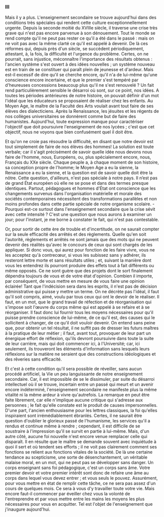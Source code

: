 ### III

Mais il y a plus. L'enseignement secondaire se trouve aujourd'hui dans des conditions très spéciales qui rendent cette culture exceptionnellement urgente. Depuis la seconde moitié du XVIIIe siècle, il traverse une crise très grave qui n'est pas encore parvenue à son dénoue­ment. Tout le monde se rend compte qu'il ne peut pas rester ce qu'il a été dans le passé : mais on ne voit pas avec la même clarté ce qu'il est appelé à devenir. De là ces réformes qui, depuis près d'un siècle, se succèdent périodiquement, attestant, à, la fois, la difficulté et l'urgence du problème. Certes, on ne pourrait, sans injustice, méconnaître l'importance des résultats obtenus : l'ancien système s'est ouvert à des idées nouvelles ; un système nouveau est en train de se constituer qui paraît plein de jeunesse et d'ardeur. Mais est-il excessif de dire qu'il se cherche encore, qu'il n'a de lui-même qu'une conscience encore incertaine, et que le premier s'est tempéré par d'heureuses concessions beaucoup plus qu'il ne s'est renouvelé ? Un fait rend particulièrement sensible le désarroi où sont, sur ce point, nos idées. A toutes les périodes antérieures de notre histoire, on pouvait définir d'un mot l'idéal que les éducateurs se proposaient de réaliser chez les enfants. Au Moyen Age, le maître de la Faculté des Arts voulait avant tout faire de ses élèves des dialecticiens. Après la Renaissance, les jésuites et les régents de nos collèges universitaires se donnèrent comme but de faire des humanistes. Aujourd'hui, toute expression manque pour caractériser l'objectif que doit poursuivre l'enseignement de nos lycées ; c'est que cet objectif, nous ne voyons que bien confusément quel il doit être.

Et qu'on ne croie pas résoudre la difficulté, en disant que notre devoir est tout simplement de faire de nos élèves des hommes! La solution est toute verbale; car il s'agit précisément de savoir quelle idée nous devons nous faire de l'homme, nous, Européens, ou, plus spécialement encore, nous, Français du XXe siècle. Chaque peuple a, à chaque moment de son histoire, sa conception propre de l'homme; le Moyen Age a eu la sienne, la Renaissance a eu la sienne, et la question est de savoir quelle doit être la nôtre. Cette question, d'ailleurs, n'est pas spéciale à notre pays. Il n’est pas de grand État européen où elle ne se pose et dans des termes presque identiques. Partout, pédagogues et hommes d'État ont conscience que les changements survenus dans l'organisation matérielle et morale des sociétés contemporaines nécessitent des transformations parallèles et non moins profondes dans cette partie spéciale de notre organisme scolaire. - Pourquoi est-ce surtout dans l'enseignement secondaire que la crise sévit avec cette intensité ? C'est une question que nous aurons à examiner un jour; pour l'instant, je me borne à constater le fait, qui n'est pas contestable.

Or, pour sortir de cette ère de trouble et d'incertitude, on ne saurait compter sur la seule efficacité des arrêtés et des règlements. Quelle qu'en soit l'autorité, règlements et arrêtés ne sont jamais que des mots qui ne peuvent devenir des réalités qu'avec le concours de ceux qui sont chargés de les appliquer. Si donc vous, qui aurez pour fonction de les faire vivre, vous ne les acceptez qu'à contrecœur, si vous les subissez sans y adhérer, ils resteront lettre morte et sans résultats utiles ; et, suivant la manière dont vous les entendrez ils pourront produire des effets tout à fait différents ou même opposés. Ce ne sont guère que des projets dont le sort finalement dépendra toujours de vous et de votre état d'opinion. Combien il importe, par conséquent, de vous mettre en mesure de vous faire une opinion éclairée! Tant que l'indécision sera dans les esprits, il n'est pas de décision administrative qui puisse y mettre un terme. On ne décrète pas l'idéal, il faut qu'il soit compris, aimé, voulu par tous ceux qui ont le devoir de le réaliser. Il faut, en un mot, que le grand travail de réfection et de réorganisation qui s'impose soit l'œuvre du corps même qui est appelé à se refaire et à se réorganiser. Il faut donc lui fournir tous les moyens nécessaires pour qu'il puisse prendre conscience de lui-même, de ce qu'il est, des causes qui le sollicitent à changer, de ce qu'il doit vouloir devenir. On entend sans peine que, pour obtenir un tel résultat, il ne suffit pas de dresser les futurs maîtres à la pratique de leur métier ; il faut, avant tout, provoquer de leur part un énergique effort de réflexion, qu'ils devront poursuivre dans toute la suite de leur carrière, mais qui doit commencer ici, à l'Université; car, ici seulement, ils trouveront les éléments d'information sans lesquels leurs réflexions sur la matière ne seraient que des constructions idéologiques et des rêveries sans efficacité.

Et c'est à cette condition qu'il sera possible de réveiller, sans aucun procédé artificiel, la Vie un peu languissante de notre enseignement secondaire. Car, il est impossible de se le dissimuler, par suite du désarroi intellectuel où il se trouve, incertain entre un passé qui meurt et un avenir encore indéterminé, l'enseignement secondaire ne manifeste plus la même vitalité ni la même ardeur à vivre qu'autrefois. La remarque en peut être faite librement, car elle n'implique aucune critique qui s'adresse aux personnes ; le fait qu'elle constate est le produit de causes impersonnelles. D'une part, l'ancien enthousiasme pour les lettres classiques, la foi qu'elles inspiraient sont irrémédiablement ébranlés. Certes, il ne saurait être question d'oublier le glorieux passé de l'humanisme, les services qu'il a rendus et continue même à rendre ; cependant, il est difficile de se soustraire à l'impression qu'il se survit en partie à lui-même. Mais, d'un autre côté, aucune foi nouvelle n'est encore venue remplacer celle qui disparaît. Il en résulte que le maître se demande souvent avec inquiétude à quoi il sert et où tendent ses efforts ; il ne voit pas clairement comment ses fonctions se relient aux fonctions vitales de la société. De là une certaine tendance au scepticisme, une sorte de désenchantement, un véritable malaise moral, en un mot, qui ne peut pas se développer sans danger. Un corps enseignant sans foi pédagogique, c'est un corps sans âme. Votre premier devoir et votre premier intérêt sont donc de refaire une âme au corps dans lequel vous devez entrer ; et vous seuls le pouvez. Assurément, pour vous mettre en état de remplir cette tâche, ce ne sera pas assez d'un cours de quelques mois. Ce sera à vous d'y travailler toute votre vie. Mais encore faut-il commencer par éveiller chez vous la volonté de l'entreprendre et par vous mettre entre les mains les moyens les plus nécessaires pour vous en acquitter. Tel est l'objet de l'enseignement que j'inaugure aujourd'hui.
